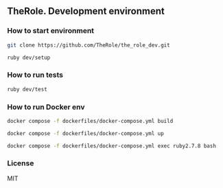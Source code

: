 ## TheRole. Development environment

### How to start environment

```sh
git clone https://github.com/TheRole/the_role_dev.git
```

```sh
ruby dev/setup
```

### How to run tests

```sh
ruby dev/test
```

### How to run Docker env

```sh
docker compose -f dockerfiles/docker-compose.yml build

docker compose -f dockerfiles/docker-compose.yml up

docker compose -f dockerfiles/docker-compose.yml exec ruby2.7.8 bash
```


### License

MIT

